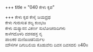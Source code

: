 +++
title = "040 ಕೇಳು ಕೃಪ"

+++
ಕೇಳು ಕೃಪ ಕೇಳೈ ಜಯದ್ರಥ  
ಕೇಳು ಗುರುಸುತ ಶಲ್ಯ ಕುಂಭಜ  
ಕೇಳು ದುಶ್ಯಾಸನ ವಿಕರ್ಣ ಸುಲೋಚನಾದಿಗಳು  
ಕಾಳೆಗದೊಳರಿ ದಶಸಹಸ್ರ ನೃ  
ಪಾಲಕರ ಮಣಿಖಚಿತನಿರ್ಮಲ  
ಮೌಳಿಗಳ ದಿಗುಬಲಿಯ ಕೊಡುವೆನು ದಿವಸ ದಿವಸದಲಿ    ॥40॥